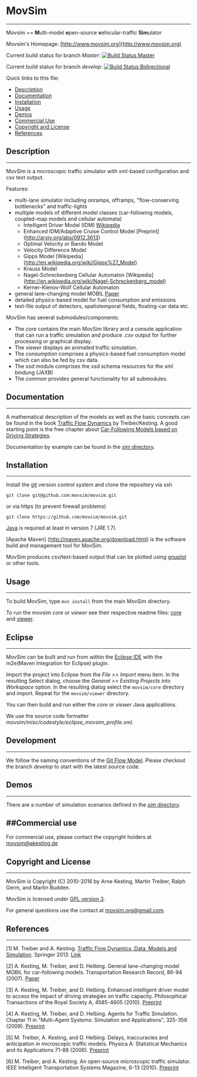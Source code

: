 # MovSim 
---------

Movsim == **M**ulti-model **o**pen-source **v**ehicular-traffic **Sim**ulator

Movsim's Homepage: [http://www.movsim.org](http://www.movsim.org)

Current build status for branch *Master*: [![Build Status Master](https://api.travis-ci.org/movsim/movsim.png?branch=master)](https://travis-ci.org/movsim/movsim)

Current build status for branch *develop*: [![Build Status Bidirectional](https://api.travis-ci.org/movsim/movsim.png?branch=develop)](https://travis-ci.org/movsim/movsim)

Quick links to this file:

* [Description](#description)
* [Documentation](#documentation)
* [Installation](#installation)
* [Usage](#usage)
* [Demos](#demos)
* [Commercial Use](#commercial-use)
* [Copyright and License](#copyright-and-license)
* [References](#references)


## Description
--------------

MovSim is a microscopic traffic simulator with xml-based configuration and csv text output.

Features:

- multi-lane simulator including onramps, offramps, "flow-conserving bottlenecks" and traffic-lights
- multiple models of different model classes (car-following models, coupled-map models and cellular automata)
  * Intelligent Driver Model (IDM) [Wikipedia](http://en.wikipedia.org/wiki/Intelligent_driver_model)
  * Enhanced IDM/Adaptive Cruise Control Model [Preprint] (http://arxiv.org/abs/0912.3613)
  * Optimal Velocity or Bando Model 
  * Velocity Difference Model 
  * Gipps Model [Wikipedia] (http://en.wikipedia.org/wiki/Gipps%27_Model)
  * Krauss Model
  * Nagel-Schreckenberg Cellular Automaton [Wikipedia] (http://en.wikipedia.org/wiki/Nagel-Schreckenberg_model)
  * Kerner-Klenov-Wolf Cellular Automaton
- general lane-changing model MOBIL [Paper](http://www.akesting.de/download/MOBIL_TRR_2007.pdf)
- detailed physics-based model for fuel consumption and emissions
- text-file output of detectors, spatiotemporal fields, floating-car data etc.

MovSim has several submodules/components: 

* The _core_ contains the main MovSim library and a console application that can run a traffic simulation and produce _.csv_ output for further processing or graphical display.
* The _viewer_ displays an animated traffic simulation.
* The _consumption_ comprises a physics-based fuel consumption model which can also be fed by csv data.
* The _xsd_ module comprises the xsd schema resources for the xml bindung (JAXB) 
* The _common_ provides general functionality for all submodules.

## Documentation
----------------

A mathematical description of the models as well as the basic concepts can be found in the book [Traffic Flow Dynamics](http://www.traffic-flow-dynamics.org) by Treiber/Kesting. A good starting point is the free chapter about [Car-Following Models based on Driving Strategies](http://traffic-flow-dynamics.org/res/SampleChapter11.pdf).

Documentation by example can be found in the [_sim_ directory](https://github.com/movsim/movsim/tree/develop/sim).


## Installation
---------------

Install the [git](http://git-scm.com/download) version control system and clone the repository via ssh

    git clone git@github.com:movsim/movsim.git
    
or via https (to prevent firewall problems)
       
    git clone https://github.com/movsim/movsim.git
              
[Java](http://openjdk.java.net/install/index.html) is required at least in version 7 (JRE 1.7).

[Apache Maven] (http://maven.apache.org/download.html) is the software build and management tool for MovSim.

MovSim produces csv/text-based output that can be plotted using [gnuplot](http://www.gnuplot.info/) or other tools. 


## Usage
--------

To build MovSim, type `mvn install` from the main MovSim directory.

To run the movsim _core_ or _viewer_ see their respective readme files: [core](https://github.com/movsim/movsim/blob/develop/core/README.md) and [viewer](https://github.com/movsim/movsim/blob/develop/viewer/README.md).


## Eclipse
----------

MovSim can be built and run from within the [Eclipse IDE](http://www.eclipse.org/downloads/) with the m2e(Maven Integration for Eclipse) plugin.

Import the project into Eclipse from the _File >> Import_ menu item. In the resulting Select dialog, choose the _General >> Existing Projects into Workspace_ option. In the resulting dialog select the `movsim/core` directory and import. Repeat for the `movsim/viewer` directory.

You can then build and run either the _core_ or _viewer_ Java applications.

We use the source code formatter _movsim/misc/codestyle/eclipse_movsim_profile.xml_.

## Development
--------------

We follow the naming conventions of the [Git Flow Model](http://nvie.com/posts/a-successful-git-branching-model/). Please checkout the branch *develop* to start with the latest source code. 

 
## Demos
--------

There are a number of simulation scenarios defined in the [_sim_ directory](https://github.com/movsim/movsim/tree/develop/sim).


##Commercial use
--------------

For commercial use, please contact the copyright holders at movsim@akesting.de


## Copyright and License
------------------------

MovSim is Copyright (C) 2010-2016 by Arne Kesting, Martin Treiber, Ralph Germ, and Martin Budden.

MovSim is licensed under [GPL version 3](https://github.com/movsim/movsim/blob/develop/COPYING).

For general questions use the contact at movsim.org@gmail.com.

## References 
-------------

[1] M. Treiber and A. Kesting. [Traffic Flow Dynamics, Data, Models and Simulation](http://www.traffic-flow-dynamics.org). Springer 2013. [Link](http://www.springer.com/physics/complexity/book/978-3-642-32459-8)

[2] A. Kesting, M. Treiber, and D. Helbing. General lane-changing model MOBIL for car-following models. 
    Transportation Research Record, 86-94 (2007). [Paper](http://www.akesting.de/download/MOBIL_TRR_2007.pdf)
    
[3] A. Kesting, M. Treiber, and D. Helbing. Enhanced intelligent driver model to access the impact of driving 
    strategies on traffic capacity. Philosophical Transactions of the Royal Society A, 4585-4605 (2010). [Preprint](http://arxiv.org/abs/0912.3613)
    
[4] A. Kesting, M. Treiber, and D. Helbing. Agents for Traffic Simulation. 
    Chapter 11 in "Multi-Agent Systems: Simulation and Applications", 325-356 (2009). [Preprint](http://arxiv.org/abs/0805.0300)
    
[5] M. Treiber, A. Kesting, and D. Helbing. Delays, inaccuracies and anticipation in microscopic traffic models.
    Physica A: Statistical Mechanics and its Applications 71-88 (2006). [Preprint](http://arxiv.org/abs/cond-mat/?0404736)

[6] M. Treiber, and A. Kesting. An open-source microscopic traffic simulator.
    IEEE Intelligent Transportation Systems Magazine, 6-13 (2010). [Preprint](http://arxiv.org/abs/1012.4913)

